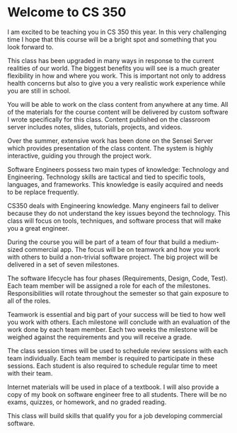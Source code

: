 # Welcome to CS 350

I am excited to be teaching you in CS 350 this year.  In this very challenging time I hope that this course will be a bright spot and something that you look forward to.

This class has been upgraded in many ways in response to the current realities of our world. 
The biggest benefits you will see is a much greater flexibility in how and where you work.
This is important not only to address health concerns but also to give you a very realistic 
work experience while you are still in school.

You will be able to work on the class content from anywhere at any time.  All of the materials 
for the course content will be delivered by custom software I wrote specifically for this class. 
Content published on the classroom server includes notes, slides, tutorials, projects, and videos.

Over the summer, extensive work has been done on the Sensei Server which provides presentation of the 
class content.  The system is highly interactive, guiding you through the project work.

Software Engineers possess two main types of knowledge: Technology and Engineering.  Technology
skills are tactical and tied to specific tools, languages, and frameworks.  This knowledge is easily 
acquired and needs to be replace frequently.

CS350 deals with Engineering knowledge. Many engineers fail to deliver because they do not understand
the key issues beyond the technology.  This class will focus on tools, techniques, and software
process that will make you a great engineer.

During the course you will be part of a team of four that build a medium-sized commercial app.
The focus will be on teamwork and how you work with others to build a non-trivial software project.
The big project will be delivered in a set of seven milestones.  

The software lifecycle has four phases (Requirements, Design, Code, Test).  Each team member
will be assigned a role for each of the milestones.  Responsibilities will rotate throughout the
semester so that gain exposure to all of the roles.

Teamwork is essential and big part of your success will be tied to how well you work with others.
Each milestone will conclude with an evaluation of the work done by each team member.
Each two weeks the milestone 
will be weighed against the requirements and you will receive a grade.

The class session times will be used to schedule review sessions with each team individually.
Each team member is required to participate in these sessions. Each student is also required to
schedule regular time to meet with their team.

Internet materials will be used in place of a textbook.  I will also provide a copy of my book
on software engineer free to all students.
There will be no exams, quizzes, or homework, and no graded reading.

This class will build skills that qualify you for a job developing commercial software.

